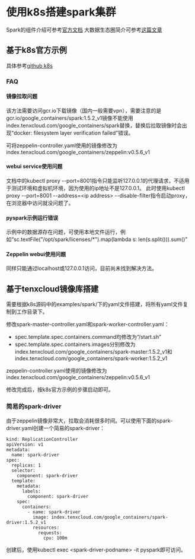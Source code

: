 # 使用k8s搭建spark集群

Spark的组件介绍可参考[官方文档](http://spark.apache.org/docs/latest/cluster-overview.html)
大数据生态圈简介可参考[这篇文章](http://www.36dsj.com/archives/23504)

## 基于k8s官方示例

具体参考[github k8s](https://github.com/kubernetes/kubernetes/tree/master/examples/spark)

### FAQ

#### 镜像拉取问题

该方法需要访问gcr.io下载镜像（国内一般需要vpn），需要注意的是gcr.io/google_containers/spark:1.5.2_v1镜像不能使用index.tenxcloud.com/google_containers/spark替换，替换后拉取镜像时会出现“docker: filesystem layer verification failed”错误。

可将zeppelin-controller.yaml使用的镜像修改为index.tenxcloud.com/google_containers/zeppelin:v0.5.6_v1

#### webui service使用问题

文档中的kubectl proxy --port=8001指令只能监听127.0.0.1的代理请求，不适用于测试环境和虚拟机环境，因为使用的ip地址不是127.0.0.1。
此时使用kubectl proxy --port=8001 --address=\<ip address\> --disable-filter指令启动proxy，在浏览器中访问就没问题了。

#### pyspark示例运行错误

示例中的数据源存在问题，可使用本地文件运行，例如“sc.textFile("/opt/spark/licenses/*").map(lambda s: len(s.split())).sum()”

#### Zeppelin webui使用问题

同样只能通过localhost或127.0.0.1访问，目前尚未找到解决方法。


## 基于tenxcloud镜像库搭建

需要根据k8s源码中的examples/spark/下的yaml文件搭建，将所有yaml文件复制到工作目录下。

修改spark-master-controller.yaml和spark-worker-controller.yaml：
* spec.template.spec.containers.command均修改为“/start.sh”
* spec.template.spec.containers.images分别修改为index.tenxcloud.com/google_containers/spark-master:1.5.2_v1和index.tenxcloud.com/google_containers/spark-worker:1.5.2_v1

zeppelin-controller.yaml使用的镜像修改为index.tenxcloud.com/google_containers/zeppelin:v0.5.6_v1

修改完成后，按k8s官方示例的步骤启动即可。

### 简易的spark-driver


由于zeppelin镜像非常大，拉取会消耗很多时间。可以使用下面的spark-driver.yaml创建一个简易的spark-driver：

```
kind: ReplicationController
apiVersion: v1
metadata:
  name: spark-driver 
spec:
  replicas: 1
  selector:
    component: spark-driver
  template:
    metadata:
      labels:
        component: spark-driver
    spec:
      containers:
        - name: spark-driver
          image: index.tenxcloud.com/google_containers/spark-driver:1.5.2_v1
          resources:
            requests:
              cpu: 100m

```

创建后，使用kubectl exec \<spark-driver-podname\> -it pyspark即可访问。
